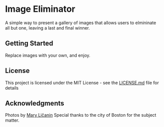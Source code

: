 # Image Eliminator

A simple way to present a gallery of images that allows users to elmininate all but one, leaving a last and final winner.

## Getting Started

Replace images with your own, and enjoy.

## License

This project is licensed under the MIT License - see the [LICENSE.md](LICENSE.md) file for details

## Acknowledgments

Photos by [Mary Ličanin]('http://marylicaninphotography.com')
Special thanks to the city of Boston for the subject matter.
